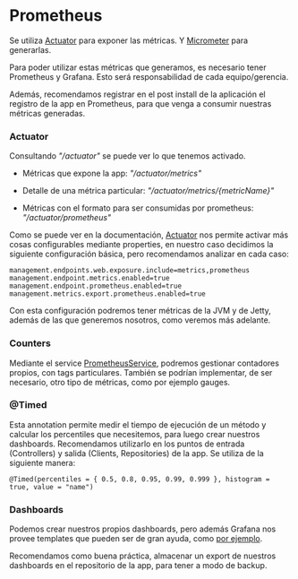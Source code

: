 
# Prometheus

Se utiliza [Actuator](https://docs.spring.io/spring-boot/docs/current/reference/html/actuator.html) para exponer las métricas.
Y [Micrometer](https://micrometer.io/docs) para generarlas.

Para poder utilizar estas métricas que generamos, es necesario tener Prometheus y Grafana. Esto será responsabilidad de cada equipo/gerencia.

Además, recomendamos registrar en el post install de la aplicación el registro de la app en Prometheus, para que venga a consumir nuestras métricas generadas.


### Actuator

Consultando *"/actuator"* se puede ver lo que tenemos activado.

- Métricas que expone la app: *"/actuator/metrics"*

- Detalle de una métrica particular: *"/actuator/metrics/{metricName}"*

- Métricas con el formato para ser consumidas por prometheus: *"/actuator/prometheus"*

Como se puede ver en la documentación,
[Actuator](https://docs.spring.io/spring-boot/docs/current/reference/html/actuator.html) nos permite activar más cosas configurables mediante properties,
en nuestro caso decidimos la siguiente configuración básica, pero recomendamos analizar en cada caso:
```
management.endpoints.web.exposure.include=metrics,prometheus
management.endpoint.metrics.enabled=true
management.endpoint.prometheus.enabled=true
management.metrics.export.prometheus.enabled=true
```
Con esta configuración podremos tener métricas de la JVM y de Jetty, además de las que generemos nosotros, como veremos más adelante.


### Counters
Mediante el service [PrometheusService](https://github.com/despegar/java-template/blob/main/src/main/java/com/despegar/javatemplate/service/PrometheusService.java),
podremos gestionar contadores propios, con tags particulares. También se podrían implementar, de ser necesario, otro tipo de métricas, como por ejemplo gauges.


### @Timed
Esta annotation permite medir el tiempo de ejecución de un método y calcular los percentiles que necesitemos,
para luego crear nuestros dashboards. Recomendamos utilizarlo en los puntos de entrada (Controllers) y salida (Clients, Repositories) de la app.
Se utiliza de la siguiente manera:
```
@Timed(percentiles = { 0.5, 0.8, 0.95, 0.99, 0.999 }, histogram = true, value = "name")
```

### Dashboards
Podemos crear nuestros propios dashboards, pero además Grafana nos provee templates que pueden ser de gran ayuda, como [por ejemplo](https://grafana.com/grafana/dashboards/12464). 

Recomendamos como buena práctica, almacenar un export de nuestros dashboards en el repositorio de la app, para tener a modo de backup.